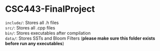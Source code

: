 # CSC443-FinalProject

```include/```: Stores all .h files <br/>
```src/```: Stores all .cpp files <br/>
```bin/```: Stores executables after compilation <br/>
```data/```: Stores SSTs and Bloom Filters (**please make sure this folder exists before run any executables**) <br/>
